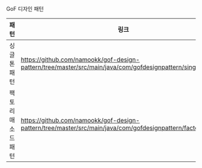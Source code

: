 GoF 디자인 패턴

|패턴|링크|
|---|---|
|싱글톤패턴|https://github.com/namookk/gof-design-pattern/tree/master/src/main/java/com/gofdesignpattern/singleton|
|팩토리매소드패턴|https://github.com/namookk/gof-design-pattern/tree/master/src/main/java/com/gofdesignpattern/factorymethod|
